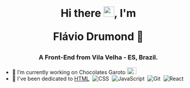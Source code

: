 <h1 align="center">Hi there <img src="https://github.com/abdoachhoubi/abdoachhoubi/blob/main/gifs/Hi.gif" width="28"/>, I'm 

Flávio Drumond</a> :facepunch:</h1>
<h3 align="center">A Front-End from Vila Velha - ES, Brazil.</h3>

- 🔭 I’m currently working on Chocolates Garoto <img src="https://cdn.jsdelivr.net/npm/country-flag-emoji-json@2.0.0/dist/images/BR.svg" width="25" height="18"/>
- 🌱 I've been dedicated to [HTML](https://img.shields.io/badge/-HTML-05122A?style=flat&logo=HTML5)&nbsp; ![CSS](https://img.shields.io/badge/-CSS-05122A?style=flat&logo=CSS3&logoColor=1572B6)&nbsp; ![JavaScript](https://img.shields.io/badge/-JavaScript-05122A?style=flat&logo=javascript)&nbsp; ![Git](https://img.shields.io/badge/-Git-05122A?style=flat&logo=git)&nbsp; ![React](https://img.shields.io/badge/-React-05122A?style=flat&logo=react)
<!--
**flaviodrummond/flaviodrummond** is a ✨ _special_ ✨ repository because its `README.md` (this file) appears on your GitHub profile.

Here are some ideas to get you started:

- 🔭 I’m currently working on ...
- 🌱 I’m currently learning ...
- 👯 I’m looking to collaborate on ...
- 🤔 I’m looking for help with ...
- 💬 Ask me about ...
- 📫 How to reach me: ...
- 😄 Pronouns: ...
- ⚡ Fun fact: ...
-->
